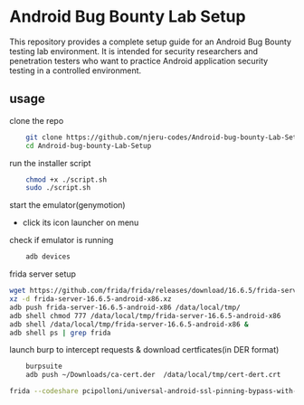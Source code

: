 # Android Bug Bounty Lab Setup

This repository provides a complete setup guide for an Android Bug Bounty testing lab environment. It is intended for security researchers and penetration testers who want to practice Android application security testing in a controlled environment.


## usage
clone the repo
```bash
    git clone https://github.com/njeru-codes/Android-bug-bounty-Lab-Setup.git
    cd Android-bug-bounty-Lab-Setup
```

run the installer script
```bash
    chmod +x ./script.sh
    sudo ./script.sh
```

start the emulator(genymotion)
- click its icon launcher on menu

check if emulator is running
```bash
    adb devices
```

frida server setup
```bash
wget https://github.com/frida/frida/releases/download/16.6.5/frida-server-16.6.5-android-x86.xz
xz -d frida-server-16.6.5-android-x86.xz
adb push frida-server-16.6.5-android-x86 /data/local/tmp/
adb shell chmod 777 /data/local/tmp/frida-server-16.6.5-android-x86
adb shell /data/local/tmp/frida-server-16.6.5-android-x86 &
adb shell ps | grep frida

```

launch burp to intercept requests & download certficates(in DER format)
```bash
    burpsuite
    adb push ~/Downloads/ca-cert.der  /data/local/tmp/cert-dert.crt
```


```bash
frida --codeshare pcipolloni/universal-android-ssl-pinning-bypass-with-frida -f YOUR_BINARY
```